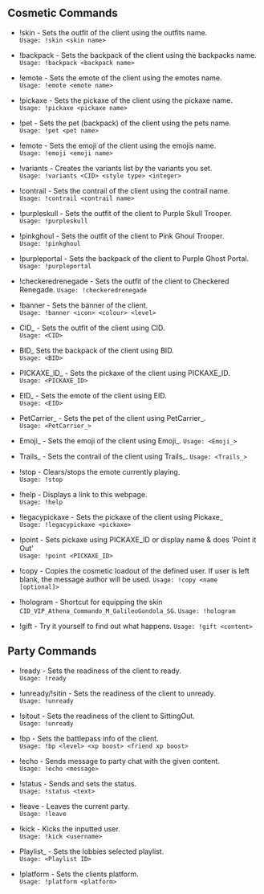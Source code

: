 ## Cosmetic Commands
* !skin - Sets the outfit of the client using the outfits name.<br>
``Usage: !skin <skin name>``

* !backpack - Sets the backpack of the client using the backpacks name.     
``Usage: !backpack <backpack name>``

* !emote - Sets the emote of the client using the emotes name.              
``Usage: !emote <emote name>``

* !pickaxe - Sets the pickaxe of the client using the pickaxe name.         
``Usage: !pickaxe <pickaxe name>``

* !pet - Sets the pet (backpack) of the client using the pets name.         
``Usage: !pet <pet name>``

* !emote - Sets the emoji of the client using the emojis name.         
``Usage: !emoji <emoji name>``

* !variants - Creates the variants list by the variants you set.            
``Usage: !variants <CID> <style type> <integer>``

* !contrail - Sets the contrail of the client using the contrail name.         
``Usage: !contrail <contrail name>``

* !purpleskull - Sets the outfit of the client to Purple Skull Trooper.     
``Usage: !purpleskull``

* !pinkghoul - Sets the outfit of the client to Pink Ghoul Trooper.     
``Usage: !pinkghoul``

* !purpleportal - Sets the backpack of the client to Purple Ghost Portal.   
``Usage: !purpleportal``

* !checkeredrenegade - Sets the outfit of the client to Checkered Renegade. 
``Usage: !checkeredrenegade``

* !banner - Sets the banner of the client.                                  
``Usage: !banner <icon> <colour> <level>``

* CID_ - Sets the outfit of the client using CID.                           
``Usage: <CID>``

* BID_ Sets the backpack of the client using BID.                           
``Usage: <BID>``

* PICKAXE_ID_ - Sets the pickaxe of the client using PICKAXE_ID.            
``Usage: <PICKAXE_ID>``

* EID_ - Sets the emote of the client using EID.                            
``Usage: <EID>``

* PetCarrier_ - Sets the pet of the client using PetCarrier_.                            
``Usage: <PetCarrier_>``

* Emoji_ - Sets the emoji of the client using Emoji_.
``Usage: <Emoji_>``

* Trails_ - Sets the contrail of the client using Trails_.
``Usage: <Trails_>``

* !stop - Clears/stops the emote currently playing.                         
``Usage: !stop``

* !help - Displays a link to this webpage.                                  
``Usage: !help``

* !legacypickaxe - Sets the pickaxe of the client using Pickaxe_            
``Usage: !legacypickaxe <pickaxe>``

* !point - Sets pickaxe using PICKAXE_ID or display name & does 'Point it Out'              
``Usage: !point <PICKAXE_ID>``

* !copy - Copies the cosmetic loadout of the defined user. If user is left blank, the message author will be used.
``Usage: !copy <name [optional]>``

* !hologram - Shortcut for equipping the skin ``CID_VIP_Athena_Commando_M_GalileoGondola_SG``.
``Usage: !hologram``

* !gift - Try it yourself to find out what happens.
``Usage: !gift <content>``

## Party Commands
* !ready - Sets the readiness of the client to ready.                       
``Usage: !ready``

* !unready/!sitin - Sets the readiness of the client to unready.                   
``Usage: !unready``

* !sitout - Sets the readiness of the client to SittingOut.<br>
``Usage: !unready``

* !bp - Sets the battlepass info of the client.                             
``Usage: !bp <level> <xp boost> <friend xp boost>``

* !echo - Sends message to party chat with the given content.               
``Usage: !echo <message> ``

* !status - Sends and sets the status.<br>
``Usage: !status <text>``

* !leave - Leaves the current party.<br>
``Usage: !leave``

* !kick - Kicks the inputted user.<br>
``Usage: !kick <username>``

* Playlist_ - Sets the lobbies selected playlist.<br>
``Usage: <Playlist ID>``

* !platform - Sets the clients platform.<br>
``Usage: !platform <platform>``